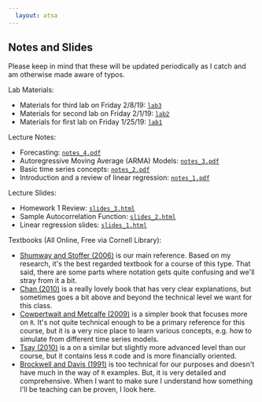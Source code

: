 ```yaml
---
  layout: atsa
---
```

  
Notes and Slides
-------

Please keep in mind that these will be updated periodically as I catch and am otherwise made aware of typos.

Lab Materials:
* Materials for third lab on Friday 2/8/19: [`lab3`](https://github.com/maryclare/atsa/tree/master/content/labs/lab3)
* Materials for second lab on Friday 2/1/19: [`lab2`](https://github.com/maryclare/atsa/tree/master/content/labs/lab2)
* Materials for first lab on Friday 1/25/19: [`lab1`](https://github.com/maryclare/atsa/tree/master/content/labs/lab1)

Lecture Notes:
* Forecasting: [`notes_4.pdf`](https://maryclare.github.io/atsa/content/notes/notes_4.pdf)
* Autoregressive Moving Average (ARMA) Models: [`notes_3.pdf`](https://maryclare.github.io/atsa/content/notes/notes_3.pdf)
* Basic time series concepts: [`notes_2.pdf`](https://maryclare.github.io/atsa/content/notes/notes_2.pdf)
* Introduction and a review of linear regression: [`notes_1.pdf`](https://maryclare.github.io/atsa/content/notes/notes_1.pdf)

Lecture Slides:
* Homework 1 Review: [`slides_3.html`](https://maryclare.github.io/atsa/content/slides/slides_3.html)
* Sample Autocorrelation Function: [`slides_2.html`](https://maryclare.github.io/atsa/content/slides/slides_2.html)
* Linear regression slides: [`slides_1.html`](https://maryclare.github.io/atsa/content/slides/slides_1.html)

Textbooks (All Online, Free via Cornell Library):
* [Shumway and Stoffer (2006)](https://link.springer.com/book/10.1007\%2F0-387-36276-2) is our main reference. Based on my research, it's the best regarded textbook for a course of this type. That said, there are some parts where notation gets quite confusing and we'll stray from it a bit.
* [Chan (2010)](https://onlinelibrary-wiley-com.proxy.library.cornell.edu/doi/book/10.1002/9781118032466) is a really lovely book that has very clear explanations, but sometimes goes a bit above and beyond the technical level we want for this class.
* [Cowpertwait and Metcalfe (2009)](https://link-springer-com.proxy.library.cornell.edu/book/10.1007\%2F978-0-387-88698-5) is a simpler book that focuses more on `R`. It's not quite technical enough to be a primary reference for this course, but it is a very nice place to learn various concepts, e.g. how to simulate from different time series models.
* [Tsay (2010)](https://onlinelibrary.wiley.com/doi/book/10.1002/9780470644560) is a on a similar but slightly more advanced level than our course, but it contains less `R` code and is more financially oriented.
* [Brockwell and Davis (1991)](https://www.springer.com/us/book/9780387974293) is too technical for our purposes and doesn't have much in the way of `R` examples. But, it is very detailed and comprehensive. When I want to make sure I understand how something I'll be teaching can be proven, I look here.

